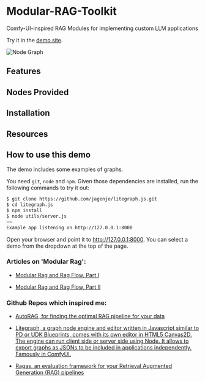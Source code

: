 # Modular-RAG-Toolkit

Comfy-UI-inspired RAG Modules for implementing custom LLM applications

Try it in the [demo site](https://www.google.com).


![Node Graph](1.png "WebGLStudio")

## Features

## Nodes Provided


## Installation





## Resources



## How to use this demo

The demo includes some examples of graphs. 

You need `git`, `node` and `npm`. Given those dependencies are installed, run the following commands to try it out:
```sh
$ git clone https://github.com/jagenjo/litegraph.js.git
$ cd litegraph.js
$ npm install
$ node utils/server.js
>>
Example app listening on http://127.0.0.1:8000
```
Open your browser and point it to http://127.0.0.1:8000. You can select a demo from the dropdown at the top of the page.


### Articles on 'Modular Rag':

- [Modular Rag and Rag Flow, Part I](https://medium.com/@yufan1602/modular-rag-and-rag-flow-part-%E2%85%B0-e69b32dc13a3)

- [Modular Rag and Rag Flow, Part II](https://medium.com/@yufan1602/modular-rag-and-rag-flow-part-ii-77b62bf8a5d3)

### Github Repos which inspired me:

- [AutoRAG, for finding the optimal RAG pipeline for your data](https://github.com/Marker-Inc-Korea/AutoRAG)

- [Litegraph, a graph node engine and editor written in Javascript similar to PD or UDK Blueprints, comes with its own editor in HTML5 Canvas2D. The engine can run client side or server side using Node. It allows to export graphs as JSONs to be included in applications independently. Famously in ComfyUI.](https://github.com/jagenjo/litegraph.js)

- [Ragas, an evaluation framework for your Retrieval Augmented Generation (RAG) pipelines](https://github.com/explodinggradients/ragas)

<!--git reset --hard HEAD^ -->
<!--git push origin -f -->
